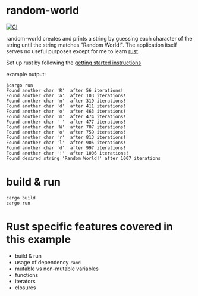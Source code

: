 # random-world

[![CI](https://github.com/bernedom/random-world/actions/workflows/rust.yml/badge.svg)](https://github.com/bernedom/random-world/actions)

random-world creates and prints a string by guessing each character of the string until the string matches "Random World!". The application itself serves no useful purposes except for me to learn [rust](https://www.rust-lang.org/). 

Set up rust by following the [getting started instructions](https://www.rust-lang.org/learn/get-started)

example output: 
```
$cargo run
Found another char 'R'  after 56 iterations!
Found another char 'a'  after 103 iterations!
Found another char 'n'  after 319 iterations!
Found another char 'd'  after 411 iterations!
Found another char 'o'  after 463 iterations!
Found another char 'm'  after 474 iterations!
Found another char ' '  after 477 iterations!
Found another char 'W'  after 707 iterations!
Found another char 'o'  after 759 iterations!
Found another char 'r'  after 813 iterations!
Found another char 'l'  after 905 iterations!
Found another char 'd'  after 997 iterations!
Found another char '!'  after 1006 iterations!
Found desired string 'Random World!' after 1007 iterations
```

# build & run

```
cargo build
cargo run
```

# Rust specific features covered in this example

* build & run 
* usage of dependency `rand`
* mutable vs non-mutable variables
* functions
* iterators
* closures